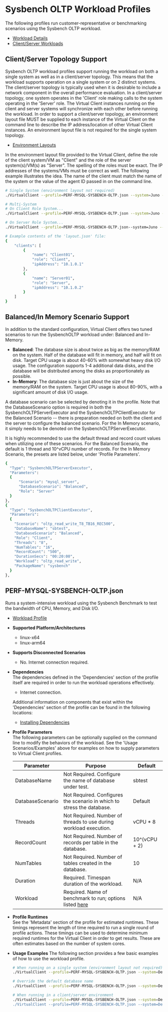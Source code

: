 # Sysbench OLTP Workload Profiles
The following profiles run customer-representative or benchmarking scenarios using the Sysbench OLTP workload.

* [Workload Details](./sysbench-oltp.md)  
* [Client/Server Workloads](../../guides/0020-client-server.md)

## Client/Server Topology Support
Sysbench OLTP workload profiles support running the workload on both a single system as well as in a client/server topology. This means that the workload supports
operation on a single system or on 2 distinct systems. The client/server topology is typically used when it is desirable to include a network component in the
overall performance evaluation. In a client/server topology, one system operates in the 'Client' role making calls to the system operating in the 'Server' role. 
The Virtual Client instances running on the client and server systems will synchronize with each other before running the workload. In order to support a client/server topology,
an environment layout file MUST be supplied to each instance of the Virtual Client on the command line to describe the IP address/location of other Virtual Client instances. An
environment layout file is not required for the single system topology.

* [Environment Layouts](../../guides/0020-client-server.md)

In the environment layout file provided to the Virtual Client, define the role of the client system/VM as "Client" and the role of the server system(s)/VM(s) as "Server".
The spelling of the roles must be exact. The IP addresses of the systems/VMs must be correct as well. The following example illustrates the
idea. The name of the client must match the name of the system or the value of the agent ID passed in on the command line.

``` bash
# Single System (environment layout not required)
./VirtualClient --profile=PERF-MYSQL-SYSBENCH-OLTP.json --system=Juno --timeout=1440

# Multi-System
# On Client Role System...
./VirtualClient --profile=PERF-MYSQL-SYSBENCH-OLTP.json --system=Juno --timeout=1440 --clientId=Client01 --layoutPath=/any/path/to/layout.json

# On Server Role System...
./VirtualClient --profile=PERF-MYSQL-SYSBENCH-OLTP.json--system=Juno --timeout=1440 --clientId=Server01 --layoutPath=/any/path/to/layout.json

# Example contents of the 'layout.json' file:
{
    "clients": [
        {
            "name": "Client01",
            "role": "Client",
            "ipAddress": "10.1.0.1"
        },
        {
            "name": "Server01",
            "role": "Server",
            "ipAddress": "10.1.0.2"
        }
    ]
}
```

## Balanced/In Memory Scenario Support
In addition to the standard configuration, Virtual Client offers two tuned scenarios to run the SysbenchOLTP workload under: Balanced and In-Memory.

* **Balanced**: The database size is about twice as big as the memory/RAM on the system. Half of the database will fit in memory, and half will fit on disk.
  Target CPU usage is about 40-60% with somewhat heavy disk I/O usage. The configuration supports 1-4 additional data disks, and the database will be
  distributed among the disks as proportionately as possible.
* **In-Memory**: The database size is just about the size of the memory/RAM on the system. Target CPU usage is about 80-90%, with a significant amount of disk
  I/O usage.

A database scenario can be selected by denoting it in the profile. Note that the DatabaseScenario option is required in both the SysbenchOLTPServerExecutor and the SysbenchOLTPClientExecutor for the Balanced Scenario -- there is preparation needed on both the client and the server to configure the balanced scenario. For the In Memory scenario, it simply needs to be denoted on the SysbenchOLTPServerExecutor.

It is highly recommended to use the default thread and record count values when utilizing one of these scenarios. For the Balanced Scenario, the default is 1 thread and 10^vCPU number of records. For the In Memory Scenario, the presets are listed below, under 'Profile Parameters'.

``` bash
{
  "Type": "SysbenchOLTPServerExecutor",
  "Parameters": 
  {
      "Scenario": "mysql_server",
      "DatabaseScenario": "Balanced",
      "Role": "Server"
  }
},
{
  "Type": "SysbenchOLTPClientExecutor",
  "Parameters": 
  {
    "Scenario": "oltp_read_write_T8_TB16_REC500",
    "DatabaseName": "sbtest",
    "DatabaseScenario": "Balanced",
    "Role": "Client",
    "Threads": "8",
    "NumTables": "16",
    "RecordCount": "500",
    "DurationSecs": "00:20:00",
    "Workload": "oltp_read_write",
    "PackageName": "sysbench"
  }
},
```

## PERF-MYSQL-SYSBENCH-OLTP.json
Runs a system-intensive workload using the Sysbench Benchmark to test the bandwidth of CPU, Memory, and Disk I/O.

* [Workload Profile](https://github.com/microsoft/VirtualClient/blob/main/src/VirtualClient/VirtualClient.Main/profiles/PERF-MYSQL-SYSBENCH-OLTP.json) 

* **Supported Platform/Architectures**
  * linux-x64
  * linux-arm64

* **Supports Disconnected Scenarios**  
  * No. Internet connection required.

* **Dependencies**  
  The dependencies defined in the 'Dependencies' section of the profile itself are required in order to run the workload operations effectively.
  * Internet connection.

  Additional information on components that exist within the 'Dependencies' section of the profile can be found in the following locations:
  * [Installing Dependencies](https://microsoft.github.io/VirtualClient/docs/category/dependencies/)

* **Profile Parameters**  
  The following parameters can be optionally supplied on the command line to modify the behaviors of the workload. See the 'Usage Scenarios/Examples' above for examples on how to supply parameters to Virtual Client profiles.

  | Parameter                 | Purpose                                                                                                                 |Default      |
  |---------------------------|-------------------------------------------------------------------------------------------------------------------------|-------------|
  | DatabaseName              | Not Required. Configure the name of database under test.                                                                |sbtest          |
  | DatabaseScenario              | Not Required. Configures the scenario in which to stress the database.                                      | Default          |
  | Threads              | Not Required. Number of threads to use during workload execution.                | vCPU * 8         |
  | RecordCount              | Not Required. Number of records per table in the database.                                                      | 10^(vCPU + 2)         |
  | NumTables             | Not Required. Number of tables created in the database.                         | 10              |
  | Duration              | Required. Timespan duration of the workload.                                                               | N/A          |
  | Workload              | Required. Name of benchmark to run; options listed [here](./sysbench-oltp.md)                                          | N/A          |

* **Profile Runtimes**  
  See the 'Metadata' section of the profile for estimated runtimes. These timings represent the length of time required to run a single round of profile 
  actions. These timings can be used to determine minimum required runtimes for the Virtual Client in order to get results. These are often estimates based on the
  number of system cores. 

* **Usage Examples**
  The following section provides a few basic examples of how to use the workload profile.

  ``` bash
  # When running on a single system (environment layout not required)
  ./VirtualClient --profile=PERF-MYSQL-SYSBENCH-OLTP.json --system=Demo --timeout=1440" --packageStore="{BlobConnectionString|SAS Uri}

  # Override the default database name
  ./VirtualClient --profile=PERF-MYSQL-SYSBENCH-OLTP.json --system=Demo --timeout=1440" --parameters="DatabaseName=mytestDB" --packageStore="{BlobConnectionString|SAS Uri}

  # When running in a client/server environment
  ./VirtualClient --profile=PERF-MYSQL-SYSBENCH-OLTP.json --system=Demo --timeout=1440 --clientId=Client01 --layout="/any/path/to/layout.json" --packageStore="{BlobConnectionString|SAS Uri}
  ./VirtualClient --profile=PERF-MYSQL-SYSBENCH-OLTP.json --system=Demo --timeout=1440 --clientId=Server01  --layout="/any/path/to/layout.json" --packageStore="{BlobConnectionString|SAS Uri}
  ```